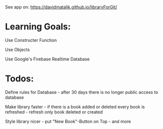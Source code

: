 See app on: https://davidmatalik.github.io/libraryForGit/
# Learning Goals:

Use Constructer Function

Use Objects

Use Google's Firebase Realtime Database

# Todos: 

Define rules for Database - after 30 days there is no longer public access to database

Make library faster - if there is a book added or deleted every book is refreshed - refresh only book deleted or created 

Style library nicer - put "New Book"-Button on Top - and more

